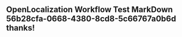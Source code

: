 <properties
ms.topic="hero-topic1"
ms.test1="hero-topic"
ms.test2="test"/>

## OpenLocalization Workflow Test MarkDown 56b28cfa-0668-4380-8cd8-5c66767a0b6d thanks!
